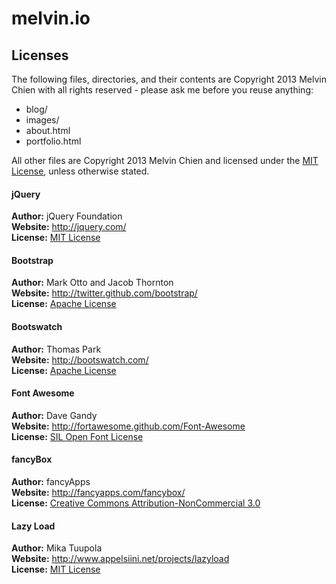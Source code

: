 melvin.io
=========

Licenses
--------
The following files, directories, and their contents are Copyright 2013 Melvin Chien with all rights reserved - please ask me before you reuse anything:
* blog/
* images/
* about.html
* portfolio.html

All other files are Copyright 2013 Melvin Chien and licensed under the [MIT License](LICENSE), unless otherwise stated.  

#### jQuery
**Author:** jQuery Foundation  
**Website:** <http://jquery.com/>  
**License:** [MIT License](http://github.com/jquery/jquery/blob/master/MIT-LICENSE.txt)

#### Bootstrap
**Author:** Mark Otto and Jacob Thornton  
**Website:** <http://twitter.github.com/bootstrap/>  
**License:** [Apache License](http://www.apache.org/licenses/LICENSE-2.0)

#### Bootswatch
**Author:** Thomas Park  
**Website:** <http://bootswatch.com/>  
**License:** [Apache License](http://www.apache.org/licenses/LICENSE-2.0)  

#### Font Awesome
**Author:** Dave Gandy  
**Website:** <http://fortawesome.github.com/Font-Awesome>  
**License:** [SIL Open Font License](http://scripts.sil.org/OFL)  

#### fancyBox
**Author:** fancyApps  
**Website:** <http://fancyapps.com/fancybox/>  
**License:** [Creative Commons Attribution-NonCommercial 3.0](http://creativecommons.org/licenses/by-nc/3.0/)  

#### Lazy Load
**Author:** Mika Tuupola   
**Website:** <http://www.appelsiini.net/projects/lazyload>  
**License:** [MIT License](http://opensource.org/licenses/mit-license.php)  